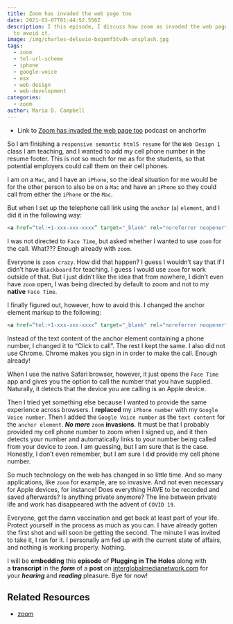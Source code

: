 ```yaml
---
title: Zoom has invaded the web page too
date: 2021-03-07T01:44:52.556Z
description: I this episode, I discuss how zoom as invaded the web page, and how
  to avoid it.
image: /img/charles-deluvio-bxqomf5tvdk-unsplash.jpg
tags:
  - zoom
  - tel-url-scheme
  - iphone
  - google-voice
  - osx
  - web-design
  - web-development
categories:
  - zoom
author: Maria D. Campbell
---
```

- Link to [Zoom has invaded the web page too](https://anchor.fm/maria-campbell/episodes/Zoom-has-invaded-the-web-page-too-ernoph) podcast on anchorfm

So I am finishing a `responsive semantic html5 resume` for the `Web Design 1` class I am teaching, and I wanted to add my cell phone number in the resume footer. This is not so much for me as for the students, so that potential employers could call them on their cell phones.

I am on a `Mac`, and I have an `iPhone`, so the ideal situation for me would be for the other person to also be on a `Mac` and have an `iPhone` so they could call from either the `iPhone` or the `Mac`. 

But when I set up the telephone call link using the `anchor` (`a`) `element`, and I did it in the following way:

```html
<a href=“tel:+1-xxx-xxx-xxxx” target="_blank" rel="noreferrer noopener">1-xxx-xxx-xxxx</a>
```

I was not directed to `Face Time`, but asked whether I wanted to use `zoom` for the call. What??? Enough already with `zoom`.

Everyone is `zoom crazy`. How did that happen? I guess I wouldn’t say that if I didn’t have `Blackboard` for teaching. I guess I would use `zoom` for work outside of that. But I just didn’t like the idea that from nowhere, I didn’t even have `zoom` open, I was being directed by default to zoom and not to my **native** `Face Time`.

I finally figured out, however, how to avoid this. I changed the anchor element markup to the following:

```html
<a href=“tel:+1-xxx-xxx-xxxx” target="_blank" rel="noreferrer noopener">Click to call</a>
```

Instead of the text content of the anchor element containing a phone number, I changed it to “Click to call”. The rest I kept the same. I also did not use Chrome. Chrome makes you sign in in order to make the call. Enough already!

When I use the native Safari browser, however, it just opens the `Face Time` app and gives you the option to call the number that you have supplied. Naturally, it detects that the device you are calling is an Apple device.

Then  I tried yet something else because I wanted to provide the same experience across browsers. I **replaced** my `iPhone number` with my `Google Voice number`. Then I added the `Google Voice number` as the `text content` for the `anchor element`. ***No more*** `zoom` **invasions**. It must be that I probably provided my cell phone number to zoom when I signed up, and it then detects your number and automatically links to your number being called from your device to `zoom`. I am guessing, but I am sure that is the case. Honestly, I don’t even remember, but I am sure I did provide my cell phone number.

So much technology on the web has changed in so little time. And so many applications, like `zoom` for example, are so invasive. And not even necessary for Apple devices, for instance! Does everything HAVE to be recorded and saved afterwards? Is anything private anymore? The line between private life and work has disappeared with the advent of `COVID 19`. 

Everyone, get the damn vaccination and get back at least part of your life. Protect yourself in the process as much as you can. I have already gotten the first shot and will soon be getting the second. The minute I was invited to take it, I ran for it. I personally am fed up with the current state of affairs, and nothing is working properly. Nothing.

I will be **embedding** this **episode** of **Plugging in The Holes** along with a **transcript** in the ***form*** of a **post** on [interglobalmedianetwork.com](https://www.interglobalmedianetwork.com/) for your ***hearing*** and ***reading*** pleasure. Bye for now!

## Related Resources

- [zoom](https://zoom.us/)

